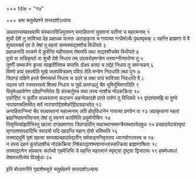 +++
title = "१७"

+++
अथ चतुर्थप्रश्ने सप्तदशोऽध्यायः

अथातस्सम्प्रवक्ष्यामि संस्कारविधिमुत्तमन् समाहितानां युक्तानां यतीनां च महात्मनाम् १  
शुचौ देशे तु सावित्र्या देह प्रक्षाळ्य यत्नतः अलङ्कृत्य च गायत्र्या गन्धैर्माल्यैः पृथक्पृथक् २
वहन्ति ब्राह्मणा ये वै शुचयस्सर्व एव ते तेषां तु वहतां सम्यक्सद्यश्शौचं विधीयते ३  
प्रक्षाळनादि तत्कर्म ये कुर्वन्ति महीयसाम् तेषामपि तथा सद्यश्शौचमेव विधीयते ४  
पुत्रो वा सन्निकृष्टो वा शुचौ देशे निधाय तम् उपावरोहमन्त्रेण तस्याग्नीनवरोप्य तु ५  
तूष्णीं सम्मार्जनं कृत्वा व्याहृतीभिश्च सप्तभिः प्रोक्ष्य काष्ठं च तद्देहं निधाय तु समन्त्रकम् ६  
विष्णो हव्यं रक्षस्वेति मुखे जलपवित्रकम् पवित्रं तेति मन्त्रेण निदधाति तथा पुनः ७  
त्रिदण्डं दक्षिणे हस्ते वैष्णव्यर्चा निधाय च उदरे च तथा पात्रं सावित्र्या निदधाति वै ८  
यदस्य पारे रजसस्सव्ये शिक्यं निधाय च गुह्ये कमण्डलुं चैव भूमिर्भूमिमगादिति ९  
पितृमेधप्रयोगेण दहेदग्निभिरेव हि संस्कर्तुश्च तथा तस्य नाशौचं नोदकक्रिया १०  
एकोद्दिष्टं न कुर्वीत सन्न्यस्तानां कदाचन अहन्येकादशे प्राप्ते पार्वणं तु विधियते ११
द्वादश्यामह्नि वा पुण्ये नारायणबलिर्भवेत् सर्वं नारायणोद्देशमेकोद्दिष्टवदाचरेत् १२  
अनाहिताग्निनां चैव सन्न्यस्तानां महात्मनाम् अपि होतृविधानेन गायत्र्या प्रणवेन वा १३
अप्राकृतानां महतां ब्रह्मनिष्ठमनस्विनाम् तेषां तु स्वननं कार्यमिति प्राहुर्मनीषिणः १४  
तिसृभिर्व्याहृतीभिस्तु खात्वा दण्डप्रमाणतः त्रिदण्डादीन् यथास्थानममन्त्रैस्स्थापयेद्बुधः १५
प्रच्छादयेदसंस्पृष्टं सृगालश्वापदादिभिः श्वादयो यदि खादन्ति महान् दोषो भविष्यति १६  
तस्माद्भूमिं भृशं खात्वा सम्यक्प्रच्छादयेद्यतीन् सर्वसङ्गनिवृत्तस्य ध्यानयोगरतस्य च १७  
न तस्य दहनं कुर्यान्नाशौचं नोदकक्रिया निषेकाद्याश्श्मशानान्तास्सत्क्रिया ब्राह्मणाश्रिताः १८  
तस्माद्यत्नेन संस्कारः कर्तव्यो गृहमेधिभिः ये वहन्ति महात्मानं स्पृष्ट्वा दृष्ट्वा द्विजातयः १९
हयमेधफलं तेषामस्तीत्येवं विदर्बुधाः २०  

इति बोधायनीये गृह्यशेषसूत्रे चतुर्थप्रश्ने सप्तदशोऽध्यायः

